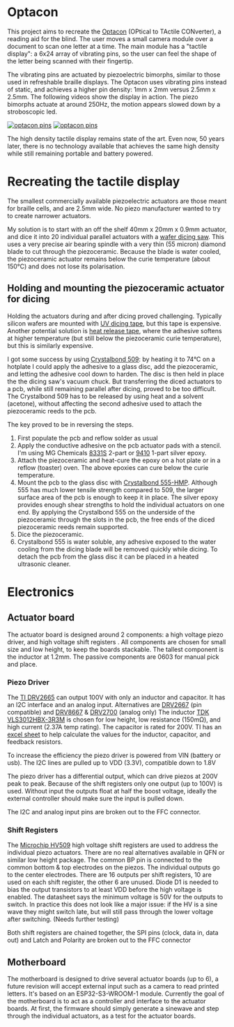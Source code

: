 
# Optacon

This project aims to recreate the [Optacon](https://en.wikipedia.org/wiki/Optacon) (OPtical to TActile CONverter), a reading aid for the blind. The user moves a small camera module over a document to scan one letter at a time. The main module has a "tactile display": a 6x24 array of vibrating pins, so the user can feel the shape of the letter being scanned with their fingertip.

The vibrating pins are actuated by piezoelectric bimorphs, similar to those used in refreshable braille displays. The Optacon uses vibrating pins instead of static, and achieves a higher pin density: 1mm x 2mm versus 2.5mm x 2.5mm.
The following videos show the display in action. The piezo bimorphs actuate at around 250Hz, the motion appears slowed down by a stroboscopic led.

[![optacon pins](http://img.youtube.com/vi/8xHrjtj89DE/0.jpg)](http://www.youtube.com/watch?v=8xHrjtj89DE)
[![optacon pins](http://img.youtube.com/vi/HoEaBOcu1ug/0.jpg)](http://www.youtube.com/watch?v=HoEaBOcu1ug)

The high density tactile display remains state of the art. Even now, 50 years later, there is no technology available that achieves the same high density while still remaining portable and battery powered.

# Recreating the tactile display
The smallest commercially available piezoelectric actuators are those meant for braille cells, and are 2.5mm wide. No piezo manufacturer wanted to try to create narrower actuators.

My solution is to start with an off the shelf 40mm x 20mm x 0.9mm actuator, and dice it into 20 individual parallel actuators with a [wafer dicing saw](https://www.eevblog.com/forum/reviews/micro-automation-m1006-dicing-saw). This uses a very precise air bearing spindle with a very thin (55 micron) diamond blade to cut through the piezoceramic. Because the blade is water cooled, the piezoceramic actuator remains below the curie temperature (about 150°C) and does not lose its polarisation.

## Holding and mounting the piezoceramic actuator for dicing
Holding the actuators during and after dicing proved challenging. Typically silicon wafers are mounted with [UV dicing tape](https://www.adwill-global.com/en/tape/dicing-d.html), but this tape is expensive.
Another potential solution is [heat release tape](https://www.nitto.com/eu/en/products/e_parts/electronic001/), where the adhesive softens at higher temperature (but still below the piezoceramic curie temperature), but this is similarly expensive.

I got some success by using [Crystalbond 509](https://www.aremco.com/mounting-adhesives/): by heating it to 74°C on a hotplate I could apply the adhesive to a glass disc, add the piezoceramic, and letting the adhesive cool down to harden. The disc is then held in place the the dicing saw's vacuum chuck. But transferring the diced actuators to a pcb, while still remaining parallel after dicing, proved to be too difficult. The Crystalbond 509 has to be released by using heat and a solvent (acetone), without affecting the second adhesive used to attach the piezoceramic reeds to the pcb.

The key proved to be in reversing the steps.

1. First populate the pcb and reflow solder as usual
2. Apply the conductive adhesive on the pcb actuator pads with a stencil. I'm using MG Chemicals [8331S](https://mgchemicals.com/products/adhesives/electrically-conductive-adhesives/electrically-conductive-paste/) 2-part or [9410](https://mgchemicals.com/products/adhesives/electrically-conductive-adhesives/conductive-adhesive/) 1-part silver epoxy.
3. Attach the piezoceramic and heat-cure the epoxy on a hot plate or in a reflow (toaster) oven. The above epoxies can cure below the curie temperature.
4. Mount the pcb to the glass disc with [Crystalbond 555-HMP](https://www.aremco.com/mounting-adhesives/). Although 555 has much lower tensile strength compared to 509, the larger surface area of the pcb is enough to keep it in place.
   The silver epoxy provides enough shear strengths to hold the individual actuators on one end. By applying the Crystalbond 555 on the underside of the piezoceramic through the slots in the pcb, the free ends of the diced piezoceramic reeds remain supported.
5. Dice the piezoceramic.
6. Crystalbond 555 is water soluble, any adhesive exposed to the water cooling from the dicing blade will be removed quickly while dicing. To detach the pcb from the glass disc it can be placed in a heated ultrasonic cleaner.


# Electronics

## Actuator board

The actuator board is designed around 2 components: a high voltage piezo driver, and high voltage shift registers .
All components are chosen for small size and low height, to keep the boards stackable. The tallest component is the inductor at 1.2mm. The passive components are 0603 for manual pick and place.

### Piezo Driver

The [TI DRV2665](https://www.ti.com/product/DRV2665) can output 100V with only an inductor and capacitor. It has an I2C interface and an analog input. 
Alternatives are [DRV2667](https://www.ti.com/product/DRV2667) (pin compatible) and [DRV8667](https://www.ti.com/product/DR8667) & [DRV2700](https://www.ti.com/product/DRV2700) (analog only)
The inductor [TDK VLS3012HBX-3R3M](https://product.tdk.com/en/search/inductor/inductor/smd/info?part_no=VLS3012HBX-3R3M) is chosen for low height, low resistance (150mΩ), and high current (2.37A temp rating).
The capacitor is rated for 200V.
TI has an [excel sheet](https://www.ti.com/tool/download/SLOR113) to help calculate the values for the inductor, capacitor, and feedback resistors.

To increase the efficiency the piezo driver is powered from VIN (battery or usb). The I2C lines are pulled up to VDD (3.3V), compatible down to 1.8V

The piezo driver has a differential output, which can drive piezos at 200V peak to peak. Because of the shift registers only one output (up to 100V) is used.
Without input the outputs float at half the boost voltage, ideally the external controller should make sure the input is pulled down.

The I2C and analog input pins are broken out to the FFC connector.

### Shift Registers

The [Microchip HV509](https://www.microchip.com/en-us/product/HV509) high voltage shift registers are used to address the individual piezo actuators. There are no real alternatives available in QFN or similar low height package.
The common BP pin is connected to the common bottom & top electrodes on the piezos. The individual outputs go to the center electrodes. There are 16 outputs per shift registers, 10 are used on each shift register, the other 6 are unused.
Diode D1 is needed to bias the output transistors to at least VDD before the high voltage is enabled.
The datasheet says the minimum voltage is 50V for the outputs to switch. In practice this does not look like a major issue: if the HV is a sine wave they might switch late, but will still pass through the lower voltage after switching. (Needs further testing)

Both shift registers are chained together, the SPI pins (clock, data in, data out) and Latch and Polarity are broken out to the FFC connector

## Motherboard

The motherboard is designed to drive several actuator boards (up to 6), a future revision will accept external input such as a camera to read printed letters.
It's based on an ESP32-S3-WROOM-1 module.
Currently the goal of the motherboard is to act as a controller and interface to the actuator boards. At first, the firmware should simply generate a sinewave and step through the individual actuators, as a test for the actuator boards.